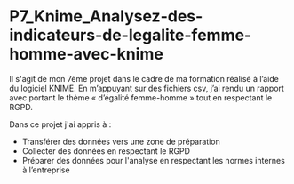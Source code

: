 # P7_Knime_Analysez-des-indicateurs-de-legalite-femme-homme-avec-knime

Il s'agit de mon 7ème projet dans le cadre de ma formation réalisé à l’aide du logiciel KNIME. En m’appuyant sur des fichiers csv, j’ai rendu un rapport avec portant le thème « d’égalité femme-homme » tout en respectant le RGPD.

Dans ce projet j'ai appris à :
-	Transférer des données vers une zone de préparation
-	Collecter des données en respectant le RGPD
-	Préparer des données pour l'analyse en respectant les normes internes à l’entreprise
